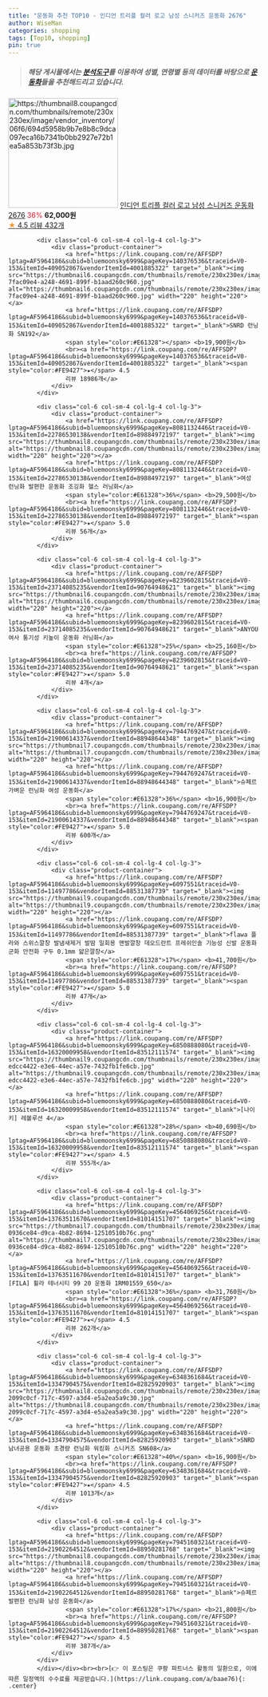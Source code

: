 ```yaml
---
title: "운동화 추천 TOP10 - 인디언 트리플 컬러 로고 남성 스니커즈 운동화 2676"
author: WiseMan
categories: shopping
tags: [Top10, shopping]
pin: true
---
```


> ##### 해당 게시물에서는 [**분석도구**](https://itemscout.io/)를 이용하여 **성별**, **연령별** 등의 데이터를 바탕으로 [**운동화**](https://link.coupang.com/a/baae76)들을 추천해드리고 있습니다.
<div class="container"><div class="row">
            <div class="col-6 col-sm-4 col-lg-4 col-lg-3">
                <div class="product-container">
                    <a href="https://link.coupang.com/re/AFFSDP?lptag=AF5964186&subid=bluemoonsky6999&pageKey=7124622575&traceid=V0-153&itemId=17846841734&vendorItemId=85338871096" target="_blank"><img src="https://thumbnail8.coupangcdn.com/thumbnails/remote/230x230ex/image/vendor_inventory/06f6/694d5958b9b7e8b8c9dca097eca16b7341b0bb2927e72b1ea5a853b73f3b.jpg" alt="https://thumbnail8.coupangcdn.com/thumbnails/remote/230x230ex/image/vendor_inventory/06f6/694d5958b9b7e8b8c9dca097eca16b7341b0bb2927e72b1ea5a853b73f3b.jpg" width="220" height="220"></a>
                    <a href="https://link.coupang.com/re/AFFSDP?lptag=AF5964186&subid=bluemoonsky6999&pageKey=7124622575&traceid=V0-153&itemId=17846841734&vendorItemId=85338871096" target="_blank">인디언 트리플 컬러 로고 남성 스니커즈 운동화 2676</a>
                    <span style="color:#E61328">36%</span> <b>62,000원</b>
                    <br><a href="https://link.coupang.com/re/AFFSDP?lptag=AF5964186&subid=bluemoonsky6999&pageKey=7124622575&traceid=V0-153&itemId=17846841734&vendorItemId=85338871096" target="_blank"><span style="color:#FE9427">★</span> 4.5
                    리뷰 432개</a>
                </div>
            </div>
            
            <div class="col-6 col-sm-4 col-lg-4 col-lg-3">
                <div class="product-container">
                    <a href="https://link.coupang.com/re/AFFSDP?lptag=AF5964186&subid=bluemoonsky6999&pageKey=140376536&traceid=V0-153&itemId=409052867&vendorItemId=4001885322" target="_blank"><img src="https://thumbnail6.coupangcdn.com/thumbnails/remote/230x230ex/image/retail/images/463318410326392-7fac09e4-a248-4691-899f-b1aad260c960.jpg" alt="https://thumbnail6.coupangcdn.com/thumbnails/remote/230x230ex/image/retail/images/463318410326392-7fac09e4-a248-4691-899f-b1aad260c960.jpg" width="220" height="220"></a>
                    <a href="https://link.coupang.com/re/AFFSDP?lptag=AF5964186&subid=bluemoonsky6999&pageKey=140376536&traceid=V0-153&itemId=409052867&vendorItemId=4001885322" target="_blank">SNRD 런닝화 SN192</a>
                    <span style="color:#E61328"></span> <b>19,900원</b>
                    <br><a href="https://link.coupang.com/re/AFFSDP?lptag=AF5964186&subid=bluemoonsky6999&pageKey=140376536&traceid=V0-153&itemId=409052867&vendorItemId=4001885322" target="_blank"><span style="color:#FE9427">★</span> 4.5
                    리뷰 18986개</a>
                </div>
            </div>
            
            <div class="col-6 col-sm-4 col-lg-4 col-lg-3">
                <div class="product-container">
                    <a href="https://link.coupang.com/re/AFFSDP?lptag=AF5964186&subid=bluemoonsky6999&pageKey=8081132446&traceid=V0-153&itemId=22786530138&vendorItemId=89884972197" target="_blank"><img src="https://thumbnail8.coupangcdn.com/thumbnails/remote/230x230ex/image/vendor_inventory/c2be/c2ece26605acc1d43b75f03bd490e33e351ae51890cd09205531333ab70c.jpg" alt="https://thumbnail8.coupangcdn.com/thumbnails/remote/230x230ex/image/vendor_inventory/c2be/c2ece26605acc1d43b75f03bd490e33e351ae51890cd09205531333ab70c.jpg" width="220" height="220"></a>
                    <a href="https://link.coupang.com/re/AFFSDP?lptag=AF5964186&subid=bluemoonsky6999&pageKey=8081132446&traceid=V0-153&itemId=22786530138&vendorItemId=89884972197" target="_blank">여성 런닝화 발편한 운동화 조깅화 헬스 러닝화</a>
                    <span style="color:#E61328">36%</span> <b>29,500원</b>
                    <br><a href="https://link.coupang.com/re/AFFSDP?lptag=AF5964186&subid=bluemoonsky6999&pageKey=8081132446&traceid=V0-153&itemId=22786530138&vendorItemId=89884972197" target="_blank"><span style="color:#FE9427">★</span> 5.0
                    리뷰 56개</a>
                </div>
            </div>
            
            <div class="col-6 col-sm-4 col-lg-4 col-lg-3">
                <div class="product-container">
                    <a href="https://link.coupang.com/re/AFFSDP?lptag=AF5964186&subid=bluemoonsky6999&pageKey=8239602815&traceid=V0-153&itemId=23714085235&vendorItemId=90764948621" target="_blank"><img src="https://thumbnail6.coupangcdn.com/thumbnails/remote/230x230ex/image/vendor_inventory/8599/f5c5c52459909875d3cd0dabc9ff91a758fe3aaac4d3d148e25d4746b513.jpg" alt="https://thumbnail6.coupangcdn.com/thumbnails/remote/230x230ex/image/vendor_inventory/8599/f5c5c52459909875d3cd0dabc9ff91a758fe3aaac4d3d148e25d4746b513.jpg" width="220" height="220"></a>
                    <a href="https://link.coupang.com/re/AFFSDP?lptag=AF5964186&subid=bluemoonsky6999&pageKey=8239602815&traceid=V0-153&itemId=23714085235&vendorItemId=90764948621" target="_blank">ANYOU 여사 통기성 키높이 운동화 러닝화</a>
                    <span style="color:#E61328">25%</span> <b>25,160원</b>
                    <br><a href="https://link.coupang.com/re/AFFSDP?lptag=AF5964186&subid=bluemoonsky6999&pageKey=8239602815&traceid=V0-153&itemId=23714085235&vendorItemId=90764948621" target="_blank"><span style="color:#FE9427">★</span> 5.0
                    리뷰 4개</a>
                </div>
            </div>
            
            <div class="col-6 col-sm-4 col-lg-4 col-lg-3">
                <div class="product-container">
                    <a href="https://link.coupang.com/re/AFFSDP?lptag=AF5964186&subid=bluemoonsky6999&pageKey=7944769247&traceid=V0-153&itemId=21900614337&vendorItemId=88948644348" target="_blank"><img src="https://thumbnail7.coupangcdn.com/thumbnails/remote/230x230ex/image/vendor_inventory/a7b6/9212f6d0ae039d30aba670f9160ccb443cf9fb9f49879a0de3caf662c918.png" alt="https://thumbnail7.coupangcdn.com/thumbnails/remote/230x230ex/image/vendor_inventory/a7b6/9212f6d0ae039d30aba670f9160ccb443cf9fb9f49879a0de3caf662c918.png" width="220" height="220"></a>
                    <a href="https://link.coupang.com/re/AFFSDP?lptag=AF5964186&subid=bluemoonsky6999&pageKey=7944769247&traceid=V0-153&itemId=21900614337&vendorItemId=88948644348" target="_blank">슈페르 가벼운 런닝화 여성 운동화</a>
                    <span style="color:#E61328">36%</span> <b>16,900원</b>
                    <br><a href="https://link.coupang.com/re/AFFSDP?lptag=AF5964186&subid=bluemoonsky6999&pageKey=7944769247&traceid=V0-153&itemId=21900614337&vendorItemId=88948644348" target="_blank"><span style="color:#FE9427">★</span> 5.0
                    리뷰 600개</a>
                </div>
            </div>
            
            <div class="col-6 col-sm-4 col-lg-4 col-lg-3">
                <div class="product-container">
                    <a href="https://link.coupang.com/re/AFFSDP?lptag=AF5964186&subid=bluemoonsky6999&pageKey=6097551&traceid=V0-153&itemId=11497786&vendorItemId=88531387739" target="_blank"><img src="https://thumbnail9.coupangcdn.com/thumbnails/remote/230x230ex/image/vendor_inventory/ad1c/1e161700480b2a4b0541731a0d61f5bf3e89793925714700bcf233cc0551.jpg" alt="https://thumbnail9.coupangcdn.com/thumbnails/remote/230x230ex/image/vendor_inventory/ad1c/1e161700480b2a4b0541731a0d61f5bf3e89793925714700bcf233cc0551.jpg" width="220" height="220"></a>
                    <a href="https://link.coupang.com/re/AFFSDP?lptag=AF5964186&subid=bluemoonsky6999&pageKey=6097551&traceid=V0-153&itemId=11497786&vendorItemId=88531387739" target="_blank">flawa 플라와 스위스깔창 발냄새제거 발땀 일회용 맨발깔창 데오드란트 프레쉬인솔 기능성 신발 운동화 군화 안전화 구두 0.1mm 얇은깔창</a>
                    <span style="color:#E61328">17%</span> <b>41,700원</b>
                    <br><a href="https://link.coupang.com/re/AFFSDP?lptag=AF5964186&subid=bluemoonsky6999&pageKey=6097551&traceid=V0-153&itemId=11497786&vendorItemId=88531387739" target="_blank"><span style="color:#FE9427">★</span> 5.0
                    리뷰 47개</a>
                </div>
            </div>
            
            <div class="col-6 col-sm-4 col-lg-4 col-lg-3">
                <div class="product-container">
                    <a href="https://link.coupang.com/re/AFFSDP?lptag=AF5964186&subid=bluemoonsky6999&pageKey=6850888080&traceid=V0-153&itemId=16320009958&vendorItemId=83512111574" target="_blank"><img src="https://thumbnail9.coupangcdn.com/thumbnails/remote/230x230ex/image/retail/images/1080297134383311-edcc4422-e3e6-44ec-a57e-7432fb1fe6cb.jpg" alt="https://thumbnail9.coupangcdn.com/thumbnails/remote/230x230ex/image/retail/images/1080297134383311-edcc4422-e3e6-44ec-a57e-7432fb1fe6cb.jpg" width="220" height="220"></a>
                    <a href="https://link.coupang.com/re/AFFSDP?lptag=AF5964186&subid=bluemoonsky6999&pageKey=6850888080&traceid=V0-153&itemId=16320009958&vendorItemId=83512111574" target="_blank">[나이키] 레볼루션 4</a>
                    <span style="color:#E61328">28%</span> <b>40,690원</b>
                    <br><a href="https://link.coupang.com/re/AFFSDP?lptag=AF5964186&subid=bluemoonsky6999&pageKey=6850888080&traceid=V0-153&itemId=16320009958&vendorItemId=83512111574" target="_blank"><span style="color:#FE9427">★</span> 4.5
                    리뷰 555개</a>
                </div>
            </div>
            
            <div class="col-6 col-sm-4 col-lg-4 col-lg-3">
                <div class="product-container">
                    <a href="https://link.coupang.com/re/AFFSDP?lptag=AF5964186&subid=bluemoonsky6999&pageKey=4564069256&traceid=V0-153&itemId=13763511670&vendorItemId=81014151707" target="_blank"><img src="https://thumbnail7.coupangcdn.com/thumbnails/remote/230x230ex/image/retail/images/2805724739458695-0936ce84-d9ca-4b82-8694-12510510b76c.png" alt="https://thumbnail7.coupangcdn.com/thumbnails/remote/230x230ex/image/retail/images/2805724739458695-0936ce84-d9ca-4b82-8694-12510510b76c.png" width="220" height="220"></a>
                    <a href="https://link.coupang.com/re/AFFSDP?lptag=AF5964186&subid=bluemoonsky6999&pageKey=4564069256&traceid=V0-153&itemId=13763511670&vendorItemId=81014151707" target="_blank">[FILA] 휠라 테너시티 99 20 운동화 1RM01559_650</a>
                    <span style="color:#E61328">36%</span> <b>31,760원</b>
                    <br><a href="https://link.coupang.com/re/AFFSDP?lptag=AF5964186&subid=bluemoonsky6999&pageKey=4564069256&traceid=V0-153&itemId=13763511670&vendorItemId=81014151707" target="_blank"><span style="color:#FE9427">★</span> 4.5
                    리뷰 262개</a>
                </div>
            </div>
            
            <div class="col-6 col-sm-4 col-lg-4 col-lg-3">
                <div class="product-container">
                    <a href="https://link.coupang.com/re/AFFSDP?lptag=AF5964186&subid=bluemoonsky6999&pageKey=6348361684&traceid=V0-153&itemId=13347904575&vendorItemId=82825920903" target="_blank"><img src="https://thumbnail8.coupangcdn.com/thumbnails/remote/230x230ex/image/retail/images/1137984019100229-2099c0cf-717c-4597-a3d4-e5a2ea5a9c30.jpg" alt="https://thumbnail8.coupangcdn.com/thumbnails/remote/230x230ex/image/retail/images/1137984019100229-2099c0cf-717c-4597-a3d4-e5a2ea5a9c30.jpg" width="220" height="220"></a>
                    <a href="https://link.coupang.com/re/AFFSDP?lptag=AF5964186&subid=bluemoonsky6999&pageKey=6348361684&traceid=V0-153&itemId=13347904575&vendorItemId=82825920903" target="_blank">SNRD 남녀공용 운동화 초경량 런닝화 워킹화 스니커즈 SN608</a>
                    <span style="color:#E61328">40%</span> <b>16,900원</b>
                    <br><a href="https://link.coupang.com/re/AFFSDP?lptag=AF5964186&subid=bluemoonsky6999&pageKey=6348361684&traceid=V0-153&itemId=13347904575&vendorItemId=82825920903" target="_blank"><span style="color:#FE9427">★</span> 4.5
                    리뷰 1013개</a>
                </div>
            </div>
            
            <div class="col-6 col-sm-4 col-lg-4 col-lg-3">
                <div class="product-container">
                    <a href="https://link.coupang.com/re/AFFSDP?lptag=AF5964186&subid=bluemoonsky6999&pageKey=7945160321&traceid=V0-153&itemId=21902264512&vendorItemId=88950281768" target="_blank"><img src="https://thumbnail8.coupangcdn.com/thumbnails/remote/230x230ex/image/vendor_inventory/58e4/d3f0192ea3f092c0a09323e9cfaa9d4dded4e16975bef19b5c7c2ccebc9a.png" alt="https://thumbnail8.coupangcdn.com/thumbnails/remote/230x230ex/image/vendor_inventory/58e4/d3f0192ea3f092c0a09323e9cfaa9d4dded4e16975bef19b5c7c2ccebc9a.png" width="220" height="220"></a>
                    <a href="https://link.coupang.com/re/AFFSDP?lptag=AF5964186&subid=bluemoonsky6999&pageKey=7945160321&traceid=V0-153&itemId=21902264512&vendorItemId=88950281768" target="_blank">슈페르 발편한 런닝화 남성 운동화</a>
                    <span style="color:#E61328">17%</span> <b>21,800원</b>
                    <br><a href="https://link.coupang.com/re/AFFSDP?lptag=AF5964186&subid=bluemoonsky6999&pageKey=7945160321&traceid=V0-153&itemId=21902264512&vendorItemId=88950281768" target="_blank"><span style="color:#FE9427">★</span> 4.5
                    리뷰 387개</a>
                </div>
            </div>
            </div></div><br><br>[👉 이 포스팅은 쿠팡 파트너스 활동의 일환으로, 이에 따른 일정액의 수수료를 제공받습니다.](https://link.coupang.com/a/baae76){: .center}